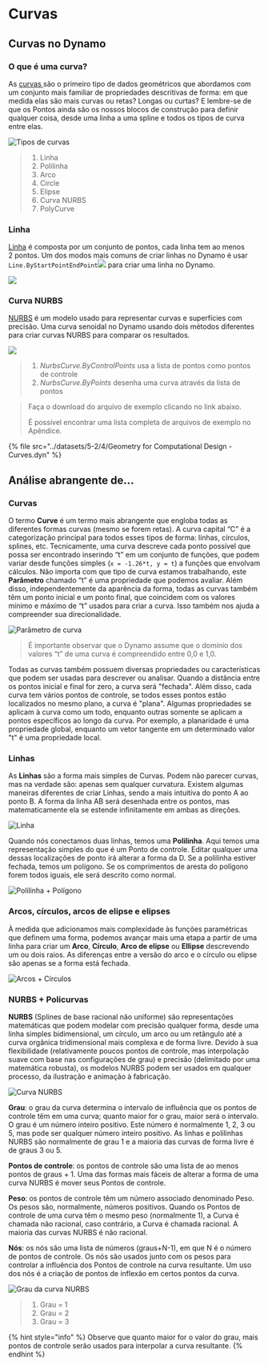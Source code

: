 # Curvas

## Curvas no Dynamo

### O que é uma curva?

As [curvas ](5-4\_curves.md#curve) são o primeiro tipo de dados geométricos que abordamos com um conjunto mais familiar de propriedades descritivas de forma: em que medida elas são mais curvas ou retas? Longas ou curtas? E lembre-se de que os Pontos ainda são os nossos blocos de construção para definir qualquer coisa, desde uma linha a uma spline e todos os tipos de curva entre elas.

![Tipos de curvas](../images/5-2/4/CurveTypes.jpg)

> 1. Linha
> 2. Polilinha
> 3. Arco
> 4. Circle
> 5. Elipse
> 6. Curva NURBS
> 7. PolyCurve

### Linha

[Linha](5-4\_curves.md#lines) é composta por um conjunto de pontos, cada linha tem ao menos 2 pontos. Um dos modos mais comuns de criar linhas no Dynamo é usar `Line.ByStartPointEndPoint`![](./images/5-2/4/Linebystartpointendpoint.jpg) para criar uma linha no Dynamo.

![](../images/5-2/4/curves-linebystartpointendpoint.jpg)

### Curva NURBS

[NURBS](5-4\_curves.md#nurbs-+-polycurves) é um modelo usado para representar curvas e superfícies com precisão. Uma curva senoidal no Dynamo usando dois métodos diferentes para criar curvas NURBS para comparar os resultados.

![](../images/5-2/4/curves-NurbsCurves.jpg)

> 1. _NurbsCurve.ByControlPoints_ usa a lista de pontos como pontos de controle
> 2. _NurbsCurve.ByPoints_ desenha uma curva através da lista de pontos

> Faça o download do arquivo de exemplo clicando no link abaixo.
>
> É possível encontrar uma lista completa de arquivos de exemplo no Apêndice.

{% file src="../datasets/5-2/4/Geometry for Computational Design - Curves.dyn" %}

## Análise abrangente de...

### Curvas

O termo **Curve** é um termo mais abrangente que engloba todas as diferentes formas curvas (mesmo se forem retas). A curva capital “C” é a categorização principal para todos esses tipos de forma: linhas, círculos, splines, etc. Tecnicamente, uma curva descreve cada ponto possível que possa ser encontrado inserindo “t” em um conjunto de funções, que podem variar desde funções simples (`x = -1.26*t, y = t`) a funções que envolvam cálculos. Não importa com que tipo de curva estamos trabalhando, este **Parâmetro** chamado “t” é uma propriedade que podemos avaliar. Além disso, independentemente da aparência da forma, todas as curvas também têm um ponto inicial e um ponto final, que coincidem com os valores mínimo e máximo de “t” usados para criar a curva. Isso também nos ajuda a compreender sua direcionalidade.

![Parâmetro de curva](../images/5-2/4/CurveParameter.jpg)

> É importante observar que o Dynamo assume que o domínio dos valores “t” de uma curva é compreendido entre 0,0 e 1,0.

Todas as curvas também possuem diversas propriedades ou características que podem ser usadas para descrever ou analisar. Quando a distância entre os pontos inicial e final for zero, a curva será "fechada". Além disso, cada curva tem vários pontos de controle, se todos esses pontos estão localizados no mesmo plano, a curva é "plana". Algumas propriedades se aplicam à curva como um todo, enquanto outras somente se aplicam a pontos específicos ao longo da curva. Por exemplo, a planaridade é uma propriedade global, enquanto um vetor tangente em um determinado valor "t" é uma propriedade local.

### Linhas

As **Linhas** são a forma mais simples de Curvas. Podem não parecer curvas, mas na verdade são: apenas sem qualquer curvatura. Existem algumas maneiras diferentes de criar Linhas, sendo a mais intuitiva do ponto A ao ponto B. A forma da linha AB será desenhada entre os pontos, mas matematicamente ela se estende infinitamente em ambas as direções.

![Linha](../images/5-2/4/Line.jpg)

Quando nós conectamos duas linhas, temos uma **Polilinha**. Aqui temos uma representação simples do que é um Ponto de controle. Editar qualquer uma dessas localizações de ponto irá alterar a forma da D. Se a polilinha estiver fechada, temos um polígono. Se os comprimentos de aresta do polígono forem todos iguais, ele será descrito como normal.

![Polilinha + Polígono](../images/5-2/4/Polyline.jpg)

### Arcos, círculos, arcos de elipse e elipses

À medida que adicionamos mais complexidade às funções paramétricas que definem uma forma, podemos avançar mais uma etapa a partir de uma linha para criar um **Arco**, **Círculo**, **Arco de elipse** ou **Ellipse** descrevendo um ou dois raios. As diferenças entre a versão do arco e o círculo ou elipse são apenas se a forma está fechada.

![Arcos + Círculos](../images/5-2/4/Arcs+Circles.jpg)

### NURBS + Policurvas

**NURBS** (Splines de base racional não uniforme) são representações matemáticas que podem modelar com precisão qualquer forma, desde uma linha simples bidimensional, um círculo, um arco ou um retângulo até a curva orgânica tridimensional mais complexa e de forma livre. Devido à sua flexibilidade (relativamente poucos pontos de controle, mas interpolação suave com base nas configurações de grau) e precisão (delimitado por uma matemática robusta), os modelos NURBS podem ser usados em qualquer processo, da ilustração e animação à fabricação.

![Curva NURBS](../images/5-2/4/NURBScurve.jpg)

**Grau**: o grau da curva determina o intervalo de influência que os pontos de controle têm em uma curva; quanto maior for o grau, maior será o intervalo. O grau é um número inteiro positivo. Este número é normalmente 1, 2, 3 ou 5, mas pode ser qualquer número inteiro positivo. As linhas e polilinhas NURBS são normalmente de grau 1 e a maioria das curvas de forma livre é de graus 3 ou 5.

**Pontos de controle**: os pontos de controle são uma lista de ao menos pontos de graus + 1. Uma das formas mais fáceis de alterar a forma de uma curva NURBS é mover seus Pontos de controle.

**Peso**: os pontos de controle têm um número associado denominado Peso. Os pesos são, normalmente, números positivos. Quando os Pontos de controle de uma curva têm o mesmo peso (normalmente 1), a Curva é chamada não racional, caso contrário, a Curva é chamada racional. A maioria das curvas NURBS é não racional.

**Nós**: os nós são uma lista de números (graus+N-1), em que N é o número de pontos de controle. Os nós são usados junto com os pesos para controlar a influência dos Pontos de controle na curva resultante. Um uso dos nós é a criação de pontos de inflexão em certos pontos da curva.

![Grau da curva NURBS](../images/5-2/4/NURBScurve\_Degree.jpg)

> 1. Grau = 1
> 2. Grau = 2
> 3. Grau = 3

{% hint style="info" %} Observe que quanto maior for o valor do grau, mais pontos de controle serão usados para interpolar a curva resultante. {% endhint %}
